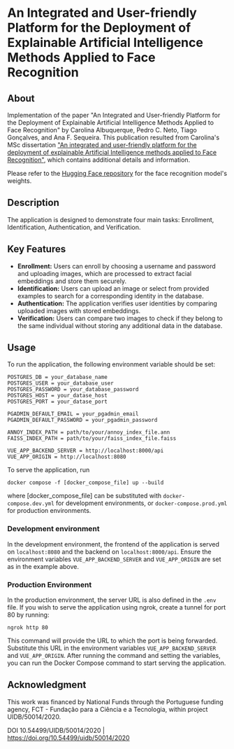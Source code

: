 # An Integrated and User-friendly Platform for the Deployment of Explainable Artificial Intelligence Methods Applied to Face Recognition

## About
Implementation of the paper "An Integrated and User-friendly Platform for the Deployment of Explainable Artificial Intelligence Methods Applied to Face Recognition" by Carolina Albuquerque, Pedro C. Neto, Tiago Gonçalves, and Ana F. Sequeira. This publication resulted from Carolina's MSc dissertation ["An integrated and user-friendly platform for  the deployment of explainable Artificial Intelligence methods applied to Face Recognition"](https://hdl.handle.net/10216/160960), which contains additional details and information.

Please refer to the [Hugging Face repository](https://huggingface.co/tiagofilipesousagoncalves/web-app-xfr-demo) for the face recognition model's weights.



## Description
The application is designed to demonstrate four main tasks: Enrollment, Identification, Authentication, and Verification.

## Key Features
* **Enrollment:** Users can enroll by choosing a username and password and uploading images, which are processed to extract facial embeddings and store them securely.
* **Identification:** Users can upload an image or select from provided examples to search for a corresponding identity in the database.
* **Authentication:** The application verifies user identities by comparing uploaded images with stored embeddings.
* **Verification:** Users can compare two images to check if they belong to the same individual without storing any additional data in the database.

## Usage
To run the application, the following environment variable should be set:
```
POSTGRES_DB = your_database_name
POSTGRES_USER = your_database_user
POSTGRES_PASSWORD = your_database_password
POSTGRES_HOST = your_datase_host
POSTGRES_PORT = your_datase_port

PGADMIN_DEFAULT_EMAIL = your_pgadmin_email
PGADMIN_DEFAULT_PASSWORD = your_pgadmin_password

ANNOY_INDEX_PATH = path/to/your/annoy_index_file.ann
FAISS_INDEX_PATH = path/to/your/faiss_index_file.faiss

VUE_APP_BACKEND_SERVER = http://localhost:8000/api
VUE_APP_ORIGIN = http://localhost:8080
```
To serve the application, run

```
docker compose -f [docker_compose_file] up --build
```

where [docker_compose_file] can be substituted with `docker-compose.dev.yml` for development environments, or `docker-compose.prod.yml` for production environments.

### Development environment
In the development environment, the frontend of the application is served on `localhost:8080` and the backend on `localhost:8000/api`. Ensure the environment variables `VUE_APP_BACKEND_SERVER` and `VUE_APP_ORIGIN` are set as in the example above.

### Production Environment
In the production environment, the server URL is also defined in the `.env` file. If you wish to serve the application using ngrok, create a tunnel for port 80 by running:
```
ngrok http 80
```

This command will provide the URL to which the port is being forwarded. Substitute this URL in the environment variables `VUE_APP_BACKEND_SERVER` and `VUE_APP_ORIGIN`. After running the command and setting the variables, you can run the Docker Compose command to start serving the application.


## Acknowledgment
This work was financed by National Funds through the Portuguese funding agency, FCT - Fundação para a Ciência e a Tecnologia, within project UIDB/50014/2020.

DOI 10.54499/UIDB/50014/2020 | https://doi.org/10.54499/uidb/50014/2020

